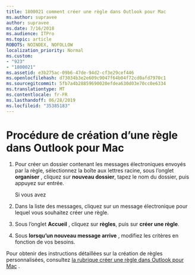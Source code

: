 ```yaml
---
title: 1800021 comment créer une règle dans Outlook pour Mac
ms.author: supravee
author: supravee
ms.date: 7/16/2018
ms.audience: ITPro
ms.topic: article
ROBOTS: NOINDEX, NOFOLLOW
localization_priority: Normal
ms.custom:
- "923"
- "1800021"
ms.assetid: e3b275ac-09b6-47de-94d2-cf3e29cef446
ms.openlocfilehash: d73034b3e2e609c9047f64b04f72cd0afd7970c1
ms.sourcegitcommit: 5fb7a4b28859690020efdea630d03e70cc0e6334
ms.translationtype: MT
ms.contentlocale: fr-FR
ms.lasthandoff: 06/28/2019
ms.locfileid: "35385183"
---
```

# <a name="how-to-create-a-rule-in-outlook-for-mac"></a>Procédure de création d’une règle dans Outlook pour Mac

1. Pour créer un dossier contenant les messages électroniques envoyés par la règle, sélectionnez la boîte aux lettres racine, sous l’onglet **organiser** , cliquez sur **nouveau dossier**, tapez le nom du dossier, puis appuyez sur entrée.

    Si vous avez 

2. Dans la liste des messages, cliquez sur un message électronique pour lequel vous souhaitez créer une règle.

3. Sous l’onglet **Accueil** , cliquez sur **règles**, puis sur **créer une règle**.

4. Sous **lorsqu’un nouveau message arrive** , modifiez les critères en fonction de vos besoins. 

Pour obtenir des instructions détaillées sur la création de règles personnalisées, consultez [la rubrique créer une règle dans Outlook pour Mac](https://aka.ms/AA1uy0v) .
  